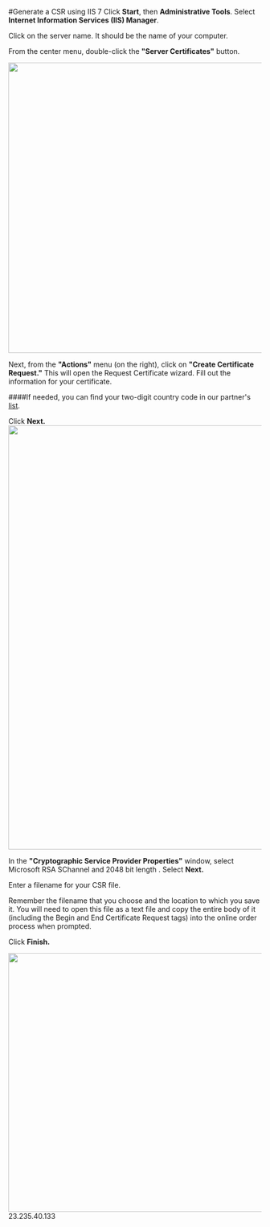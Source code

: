 #Generate a CSR using IIS 7
Click **Start**, then **Administrative Tools**. Select **Internet Information Services (IIS) Manager**.

Click on the server name. It should be the name of your computer. 

From the center menu, double-click the **"Server Certificates"** button.

<img src="https://raw.githubusercontent.com/GearHost/docs/master/Images/zssl1.png" width="837" height="578" />

Next, from the **"Actions"** menu (on the right), click on **"Create Certificate Request."** This will open the Request Certificate wizard. Fill out the information for your certificate.  

####If needed, you can find your two-digit country code in our partner's [list](https://www.digicert.com/ssl-certificate-country-codes.htm). 

Click **Next.**
<img src="https://raw.githubusercontent.com/GearHost/docs/master/Images/zssl2.png" width="937" height="844" />


In the **"Cryptographic Service Provider Properties"** window, select Microsoft RSA SChannel and 2048 bit length . Select **Next.**

Enter a filename for your CSR file. 

Remember the filename that you choose and the location to which you save it. You will need to open this file as a text file and copy the entire body of it (including the Begin and End Certificate Request tags) into the online order process when prompted.

 Click **Finish.**


<img src="https://raw.githubusercontent.com/GearHost/docs/master/Images/zssl3.png" width="679" height="515" />
23.235.40.133